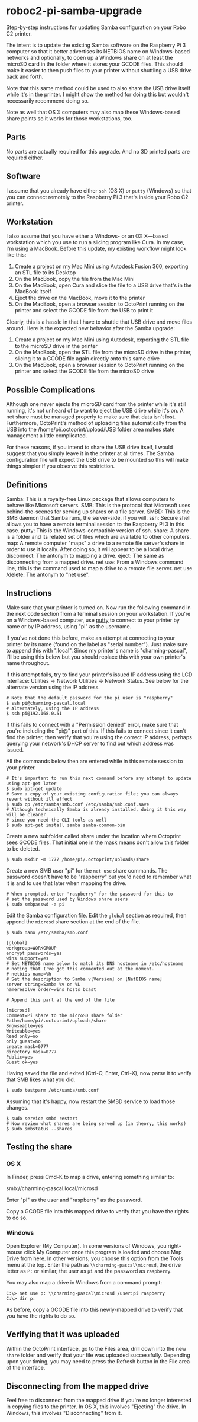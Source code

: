 # roboc2-pi-samba-upgrade
Step-by-step instructions for updating Samba configuration on your Robo C2 printer.

The intent is to update the existing Samba software on the Raspberry Pi 3 computer so that it better advertises its NETBIOS name on Windows-based networks and optionally, to open up a Windows share on at least the microSD card in the folder where it stores your GCODE files.  This should make it easier to then push files to your printer without shuttling a USB drive back and forth.

Note that this same method could be used to also share the USB drive itself while it's in the printer.  I might show the method for doing this but wouldn't necessarily recommend doing so.

Note as well that OS X computers may also map these Windows-based share points so it works for those workstations, too.

## Parts
No parts are actually required for this upgrade.  And no 3D printed parts are required either.

## Software
I assume that you already have either `ssh` (OS X) or `putty` (Windows) so that you can connect remotely to the Raspberry Pi 3 that's inside your Robo C2 printer.

## Workstation
I also assume that you have either a Windows- or an OX X—based workstation which you use to run a slicing program like Cura.  In my case, I'm using a MacBook.  Before this update, my existing workflow might look like this:

1. Create a project on my Mac Mini using Autodesk Fusion 360, exporting an STL file to its Desktop
2. On the MacBook, copy the file from the Mac Mini
3. On the MacBook, open Cura and slice the file to a USB drive that's in the MacBook itself
4. Eject the drive on the MacBook, move it to the printer
5. On the MacBook, open a browser session to OctoPrint running on the printer and select the GCODE file from the USB to print it

Clearly, this is a hassle in that I have to shuttle that USB drive and move files around.  Here is the expected new behavior after the Samba upgrade:

1. Create a project on my Mac Mini using Autodesk, exporting the STL file to the microSD drive in the printer
2. On the MacBook, open the STL file from the microSD drive in the printer, slicing it to a GCODE file again directly onto this same drive
3. On the MacBook, open a browser session to OctoPrint running on the printer and select the GCODE file from the microSD drive

## Possible Complications
Although one never ejects the microSD card from the printer while it's still running, it's not unheard of to want to eject the USB drive while it's on.  A net share must be managed properly to make sure that data isn't lost.  Furthermore, OctoPrint's method of uploading files automatically from the USB into the /home/pi/.octoprint/upload/USB folder area makes state management a little complicated.

For these reasons, if you intend to share the USB drive itself, I would suggest that you simply leave it in the printer at all times.  The Samba configuration file will expect the USB drive to be mounted so this will make things simpler if you observe this restriction.

## Definitions
Samba:  This is a royalty-free Linux package that allows computers to behave like Microsoft servers.
SMB:  This is the protocol that Microsoft uses behind-the-scenes for serving up shares on a file server.
SMBD:  This is the SMB daemon that Samba runs, the server-side, if you will.
ssh:  Secure shell allows you to have a remote terminal session to the Raspberry Pi 3 in this case.
putty:  This is the Windows-compatible version of ssh.
share:  A share is a folder and its related set of files which are available to other computers.
map:  A remote computer "maps" a drive to a remote file server's share in order to use it locally.  After doing so, it will appear to be a local drive.
disconnect:  The antonym to mapping a drive.
eject:  The same as disconnecting from a mapped drive.
net use:  From a Windows command line, this is the command used to map a drive to a remote file server.
net use /delete:  The antonym to "net use".

## Instructions
Make sure that your printer is turned on.  Now run the following command in the next code section from a terminal session on your workstation.  If you're on a Windows-based computer, use [putty](http://www.putty.org) to connect to your printer by name or by IP address, using "pi" as the username.

If you've not done this before, make an attempt at connecting to your printer by its name (found on the label as "serial number").  Just make sure to append this with ".local".  Since my printer's name is "charming-pascal", I'll be using this below but you should replace this with your own printer's name throughout.

If this attempt fails, try to find your printer's issued IP address using the LCD interface:  Utilities -> Network Utilities -> Network Status.  See below for the alternate version using the IP address.

```
# Note that the default password for the pi user is "raspberry"
$ ssh pi@charming-pascal.local
# Alternately, using the IP address
$ ssh pi@192.168.0.51
```

If this fails to connect with a "Permission denied" error, make sure that you're including the "pi@" part of this.  If this fails to connect since it can't find the printer, then verify that you're using the correct IP address, perhaps querying your network's DHCP server to find out which address was issued.

All the commands below then are entered while in this remote session to your printer.

```
# It's important to run this next command before any attempt to update using apt-get later
$ sudo apt-get update
# Save a copy of your existing configuration file; you can always revert without ill effect
$ sudo cp /etc/samba/smb.conf /etc/samba/smb.conf.save
# Although technically Samba is already installed, doing it this way will be cleaner
# since you need the CLI tools as well
$ sudo apt-get install samba samba-common-bin
```

Create a new subfolder called share under the location where Octoprint sees GCODE files.  That initial one in the mask means don't allow this folder to be deleted.

```
$ sudo mkdir -m 1777 /home/pi/.octoprint/uploads/share
```

Create a new SMB user "pi" for the `net use` share commands.  The password doesn't have to be "raspberry" but you'd need to remember what it is and to use that later when mapping the drive.

```
# When prompted, enter "raspberry" for the password for this to
# set the password used by Windows share users
$ sudo smbpasswd -a pi
```

Edit the Samba configuration file.  Edit the `global` section as required, then append the `microsd` share section at the end of the file.

```
$ sudo nano /etc/samba/smb.conf

[global]
workgroup=WORKGROUP
encrypt passwords=yes
wins support=yes
# Set NETBIOS name below to match its DNS hostname in /etc/hostname
# noting that I've got this commented out at the moment. 
# netbios name=%h
# Set the description to Samba v[Version] on [NetBIOS name]
server string=Samba %v on %L
nameresolve order=wins hosts bcast

# Append this part at the end of the file

[microsd]
Comment=Pi share to the microSD share folder
Path=/home/pi/.octoprint/uploads/share
Browseable=yes
Writeable=yes
Read only=no
only guest=no
create mask=0777
directory mask=0777
Public=yes
Guest ok=yes
```

Having saved the file and exited (Ctrl-O, Enter, Ctrl-X), now parse it to verify that SMB likes what you did.

```
$ sudo testparm /etc/samba/smb.conf
```

Assuming that it's happy, now restart the SMBD service to load those changes.

```
$ sudo service smbd restart
# Now review what shares are being served up (in theory, this works)
$ sudo smbstatus --shares
```

## Testing the share
### OS X
In Finder, press Cmd-K to map a drive, entering something similar to:

smb://charming-pascal.local/microsd

Enter "pi" as the user and "raspberry" as the password.

Copy a GCODE file into this mapped drive to verify that you have the rights to do so.

### Windows
Open Explorer (My Computer).  In some versions of Windows, you right-mouse click My Computer once this program is loaded and choose Map Drive from here.  In other versions, you choose this option from the Tools menu at the top.  Enter the path as `\\charming-pascal\microsd`, the drive letter as `P:` or similar, the user as `pi` and the password as `raspberry`.

You may also map a drive in Windows from a command prompt:

```
C:\> net use p: \\charming-pascal\microsd /user:pi raspberry
C:\> dir p:
```

As before, copy a GCODE file into this newly-mapped drive to verify that you have the rights to do so.

## Verifying that it was uploaded
Within the OctoPrint interface, go to the Files area, drill down into the new `share` folder and verify that your file was uploaded successfully.  Depending upon your timing, you may need to press the Refresh button in the File area of the interface.

## Disconnecting from the mapped drive
Feel free to disconnect from the mapped drive if you're no longer interested in copying files to the printer.  In OS X, this involves "Ejecting" the drive.  In Windows, this involves "Disconnecting" from it.

